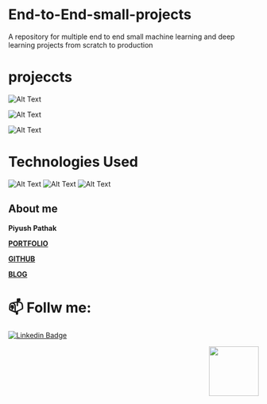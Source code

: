 # End-to-End-small-projects
A repository for multiple end to end small machine learning and deep learning projects from scratch to production

# projeccts
![Alt Text](https://github.com/piyushpathak03/End-to-End-small-projects/blob/master/Customer-Life-Time-Value-Prediction-Flask-Deployment--Heroku-master/CLTP%20Analysis%20Output/clv.jpg)

![Alt Text](https://github.com/piyushpathak03/End-to-End-small-projects/blob/master/Employee-Attrition-Rate-Prediction-Flask--Deployment-Heroku-master/static/ATTT.png)

![Alt Text](https://github.com/piyushpathak03/End-to-End-small-projects/blob/master/IPL-Score-Prediction-with-Deployment/static/ipl.jpeg)

# Technologies Used

![Alt Text](https://github.com/piyushpathak03/End-to-End-small-projects/blob/master/IPL-Score-Prediction-with-Deployment/static/p1.jpg)
![Alt Text](https://github.com/piyushpathak03/End-to-End-small-projects/blob/master/IPL-Score-Prediction-with-Deployment/static/p2.png)
![Alt Text](https://github.com/piyushpathak03/End-to-End-small-projects/blob/master/IPL-Score-Prediction-with-Deployment/static/p3.png)


## About me

**Piyush Pathak**

[**PORTFOLIO**](https://anirudhrapathak3.wixsite.com/piyush)

[**GITHUB**](https://github.com/piyushpathak03)

[**BLOG**](https://medium.com/@piyushpathak03)


# 📫 Follw me: 

[![Linkedin Badge](https://img.shields.io/badge/-PiyushPathak-blue?style=flat-square&logo=Linkedin&logoColor=white&link=https://www.linkedin.com/in/piyushpathak03/)](https://www.linkedin.com/in/piyushpathak03/)

<p  align="right"><img height="100" src = "https://media.giphy.com/media/l3URDstnIjBNY7rwLB/giphy.gif"></p>


